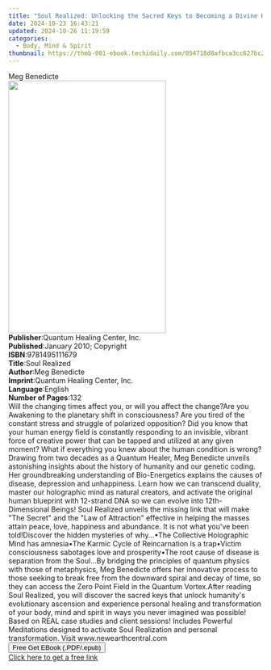 ```yaml
---
title: "Soul Realized: Unlocking the Sacred Keys to Becoming a Divine Human | Free Book"
date: 2024-10-23 16:43:21
updated: 2024-10-26 11:19:59
categories:
  - Body, Mind & Spirit
thumbnail: https://thmb-001-ebook.techidaily.com/054718d8afbca3cc627bc23b647014770b79ad0a86d0ca753409ca29c2ec1428.jpg
---
```

<main id="book-container">
  <div class="flex flex-col">
    <div class="book-brief flex-1 py-6 px-4 sm:p-6 md:py-10 md:px-8">
      <!-- brief-->
      <div class="book-brief-main">Meg Benedicte</div>
    </div>
    <div
      class="book-meta-info flex-1 grid gap-4 col-start-1 col-end-3 row-start-1 sm:mb-6 sm:grid-cols-4 lg:gap-6 lg:col-start-2 lg:row-end-6 lg:row-span-6 lg:mb-0"
    >
      <div
        class="book-meta-info-left place-content-center mt-4 p-4 text-sm leading-6 col-start-2 col-span-2 dark:text-slate-400"
      >
        <img
          class="w-full h-500 object-cover rounded-lg sm:h-255 sm:col-span-2 lg:col-span-full"
          src="https://img-001-ebook.techidaily.com/066dddb4a919165ddca38903b1a98787f74b809b7328bd57d720dde5e35db832.jpg"
          alt=""
          width="312"
          height="500"
        />
      </div>
      <div
        class="book-meta-info-right mt-2 col-start-1 row-start-2 col-span-3 self-center"
      >
        <!-- meta data  -->
        <div class="flex flex-col px-4 md:px-8">
          <div class="flex-1">
            <strong>Publisher</strong>:<span class="px-2"
              >Quantum Healing Center, Inc.</span
            >
          </div>
          <div class="flex-1">
            <strong>Published</strong>:<span class="px-2"
              >January 2010; Copyright</span
            >
          </div>
          <div class="flex-1">
            <strong>ISBN</strong>:<span class="px-2">9781495111679</span>
          </div>
          <div class="flex-1">
            <strong>Title</strong>:<span class="px-2">Soul Realized</span>
          </div>
          <div class="flex-1">
            <strong>Author</strong>:<span class="px-2">Meg Benedicte</span>
          </div>
          <div class="flex-1">
            <strong>Imprint</strong>:<span class="px-2"
              >Quantum Healing Center, Inc.</span
            >
          </div>
          <div class="flex-1">
            <strong>Language</strong>:<span class="px-2">English</span>
          </div>
          <div class="flex-1">
            <strong>Number of Pages</strong>:<span class="px-2">132</span>
          </div>
        </div>
      </div>
    </div>
    <div class="book-description flex-1 py-6 px-4 sm:p-6 md:py-10 md:px-8">
      <div class="book-description-main">
        <div accordion-content="" id="description">
          Will the changing times affect you, or will you affect the change?Are
          you Awakening to the planetary shift in consciousness? Are you tired
          of the constant stress and struggle of polarized opposition? Did you
          know that your human energy field is constantly responding to an
          invisible, vibrant force of creative power that can be tapped and
          utilized at any given moment? What if everything you knew about the
          human condition is wrong? Drawing from two decades as a Quantum
          Healer, Meg Benedicte unveils astonishing insights about the history
          of humanity and our genetic coding. Her groundbreaking understanding
          of Bio-Energetics explains the causes of disease, depression and
          unhappiness. Learn how we can transcend duality, master our
          holographic mind as natural creators, and activate the original human
          blueprint with 12-strand DNA so we can evolve into 12th-Dimensional
          Beings! Soul Realized unveils the missing link that will make "The
          Secret" and the "Law of Attraction" effective in helping the masses
          attain peace, love, happiness and abundance. It is not what you've
          been told!Discover the hidden mysteries of why...•The Collective
          Holographic Mind has amnesia•The Karmic Cycle of Reincarnation is a
          trap•Victim consciousness sabotages love and prosperity•The root cause
          of disease is separation from the Soul...By bridging the principles of
          quantum physics with those of metaphysics, Meg Benedicte offers her
          innovative process to those seeking to break free from the downward
          spiral and decay of time, so they can access the Zero Point Field in
          the Quantum Vortex.After reading Soul Realized, you will discover the
          sacred keys that unlock humanity's evolutionary ascension and
          experience personal healing and transformation of your body, mind and
          spirit in ways you never imagined was possible! Based on REAL case
          studies and client sessions! Includes Powerful Meditations designed to
          activate Soul Realization and personal transformation. Visit
          www.newearthcentral.com
        </div>
        <div class="accordion-fader"></div>
      </div>
    </div>
    <div class="book-excerpts flex-1 py-6 px-4 sm:p-6 md:py-10 md:px-8"></div>
    <div
      class="book-about-author flex-1 py-6 px-4 sm:p-6 md:py-10 md:px-8"
    ></div>
    <div class="book-free-get flex-1 py-6 px-4 sm:p-6 md:py-10 md:px-8">
      <button
        id="btn-free-get"
        class="bg-blue-500 hover:bg-blue-700 text-white font-bold py-2 px-4 rounded"
      >
        Free Get EBook (.PDF/.epub)
      </button>
      <div id="countdown-display" class="px-2 text-lg mt-2"></div>
      <a
        id="free-link"
        class="hidden bg-blue-500 hover:bg-blue-700 text-white font-bold py-2 px-4 rounded"
        href="https://www.ebooks.com/en-us/book/209838360/soul-realized-unlocking-the-sacred-keys-to-becoming-a-divine-human/meg-benedicte/"
        target="_blank"
        >Click here to get a free link</a
      >
    </div>
    <script>
      let countdownTime = 0;
      let countdownInterval = null;
      document
        .getElementById('btn-free-get')
        .addEventListener('click', startCountdown);
      function startCountdown() {
        countdownTime = new Date().getTime() + 60000 * 3;
        countdownInterval = setInterval(updateCountdown, 1000);
        document.getElementById('btn-free-get').disabled = true;
        document
          .getElementById('btn-free-get')
          .classList.add('bg-gray-500', 'cursor-not-allowed');
      }
      function updateCountdown() {
        let currentTime = new Date().getTime();
        let timeLeft = countdownTime - currentTime;
        let secondsLeft = Math.floor(timeLeft / 1000);
        document.getElementById('countdown-display').innerHTML =
          `Remaining time: ${secondsLeft} seconds.`;
        if (secondsLeft <= 0) {
          clearInterval(countdownInterval);
          document.getElementById('btn-free-get').classList.add('hidden');
          document.getElementById('free-link').classList.remove('hidden');
          document.getElementById('countdown-display').innerHTML = '';
        }
      }
    </script>
  </div>
</main>
